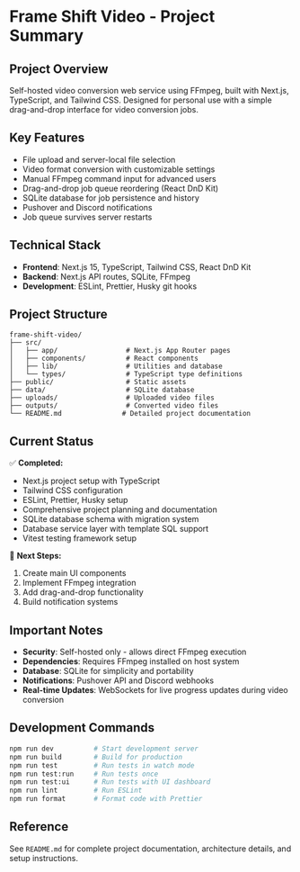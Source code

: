 # Frame Shift Video - Project Summary

## Project Overview

Self-hosted video conversion web service using FFmpeg, built with Next.js, TypeScript, and Tailwind CSS. Designed for personal use with a simple drag-and-drop interface for video conversion jobs.

## Key Features

- File upload and server-local file selection
- Video format conversion with customizable settings
- Manual FFmpeg command input for advanced users
- Drag-and-drop job queue reordering (React DnD Kit)
- SQLite database for job persistence and history
- Pushover and Discord notifications
- Job queue survives server restarts

## Technical Stack

- **Frontend**: Next.js 15, TypeScript, Tailwind CSS, React DnD Kit
- **Backend**: Next.js API routes, SQLite, FFmpeg
- **Development**: ESLint, Prettier, Husky git hooks

## Project Structure

```
frame-shift-video/
├── src/
│   ├── app/                 # Next.js App Router pages
│   ├── components/          # React components
│   ├── lib/                 # Utilities and database
│   └── types/               # TypeScript type definitions
├── public/                  # Static assets
├── data/                    # SQLite database
├── uploads/                 # Uploaded video files
├── outputs/                 # Converted video files
└── README.md               # Detailed project documentation
```

## Current Status

✅ **Completed:**

- Next.js project setup with TypeScript
- Tailwind CSS configuration
- ESLint, Prettier, Husky setup
- Comprehensive project planning and documentation
- SQLite database schema with migration system
- Database service layer with template SQL support
- Vitest testing framework setup

🔄 **Next Steps:**

1. Create main UI components
2. Implement FFmpeg integration
3. Add drag-and-drop functionality
4. Build notification systems

## Important Notes

- **Security**: Self-hosted only - allows direct FFmpeg execution
- **Dependencies**: Requires FFmpeg installed on host system
- **Database**: SQLite for simplicity and portability
- **Notifications**: Pushover API and Discord webhooks
- **Real-time Updates**: WebSockets for live progress updates during video conversion

## Development Commands

```bash
npm run dev          # Start development server
npm run build        # Build for production
npm run test         # Run tests in watch mode
npm run test:run     # Run tests once
npm run test:ui      # Run tests with UI dashboard
npm run lint         # Run ESLint
npm run format       # Format code with Prettier
```

## Reference

See `README.md` for complete project documentation, architecture details, and setup instructions.
